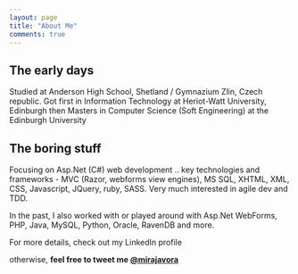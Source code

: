 ```yaml
---
layout: page
title: "About Me"
comments: true
---
```


The early days
-------------------

Studied at Anderson High School, Shetland / Gymnazium Zlin, Czech republic. Got first in Information Technology at Heriot-Watt University, Edinburgh then Masters in Computer Science (Soft Engineering) at the Edinburgh University

The boring stuff
-------------------

Focusing on Asp.Net (C#) web development .. key technologies and frameworks - MVC (Razor, webforms view engines), MS SQL, XHTML, XML, CSS, Javascript, JQuery, ruby, SASS. Very much interested in agile dev and TDD.

In the past, I also worked with or played around with Asp.Net WebForms, PHP, Java, MySQL, Python, Oracle, RavenDB and more.

For more details, check out my LinkedIn profile
<script src="//platform.linkedin.com/in.js" type="text/javascript"></script>
<script type="IN/MemberProfile" data-id="https://www.linkedin.com/in/mirajavora" data-format="inline" data-related="false"></script>

otherwise, **feel free to tweet me [@mirajavora](http://twitter.com/mirajavora)**

<meta name="twitter:card" content="summary" />
<meta name="twitter:site" content="@mirajavora" />